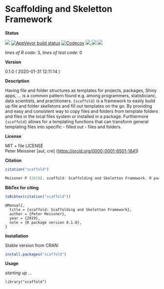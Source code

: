 
<!-- README.md is generated from README.Rmd. Please edit that file -->

<!-- -->
<!-- FILL OUT OPTIONS !!! -->
<!-- -->
<!-- -->
<!-- -->
Scaffolding and Skeletton Framework
===================================

**Status**

<a href="https://travis-ci.org/petermeissner/scaffold"><img src="https://api.travis-ci.org/petermeissner/scaffold.svg?branch=master"><a/> [![AppVeyor build status](https://ci.appveyor.com/api/projects/status/github/petermeissner/scaffold?branch=master&svg=true)](https://ci.appveyor.com/project/petermeissner/scaffold) <a href="https://codecov.io/gh/petermeissner/scaffold"><img src="https://codecov.io/gh/petermeissner/scaffold/branch/master/graph/badge.svg" alt="Codecov" /></a> <a href="https://cran.r-project.org/package=scaffold"> <img src="http://www.r-pkg.org/badges/version/scaffold"> </a> <img src="http://cranlogs.r-pkg.org/badges/grand-total/scaffold"> <img src="http://cranlogs.r-pkg.org/badges/scaffold">

*lines of R code:* 3, *lines of test code:* 0

**Version**

0.1.0 ( 2020-01-31 12:11:14 )

**Description**

Having file and folder structures as templates for projects, packages, Shiny apps, ... is a common pattern found e.g. among programmers, statisticianc, data scientists, and practitioners. `{scaffold}` is a framework to easily build up file and folder skelletons and fill out templates on the go. By providing and easy and consistent way to copy files and folders from template folders and files in the local files system or installed in a package. Furthermore `{scaffold}` allows for a templating functions that can transform general templating files into specific - filled out - files and folders.

**License**

MIT + file LICENSE <br>Peter Meissner \[aut, cre\] (<https://orcid.org/0000-0001-6501-1841>)

**Citation**

``` r
citation("scaffold")
```

``` r
Meissner P (2019). scaffold: Scaffolding and Skeletton Framework. R package version 0.1.0.
```

**BibTex for citing**

``` r
toBibtex(citation("scaffold"))
```

    @Manual{,
      title = {scaffold: Scaffolding and Skeletton Framework},
      author = {Peter Meissner},
      year = {2019},
      note = {R package version 0.1.0},
    }

**Installation**

Stable version from CRAN:

``` r
install.packages("scaffold")
```

<!-- Latest development version from Github: -->
<!-- ```{r, eval=FALSE} -->
<!-- devtools::install_github("user_name/repo_name") -->
<!-- ``` -->
**Usage**

*starting up ...*

    library("scaffold")
